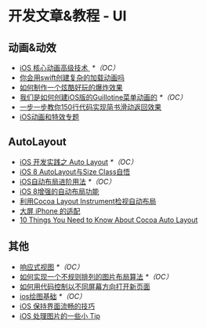 # 开发文章&教程 - UI
## 动画&动效
- [iOS 核心动画高级技术 ][1] _\*（OC）_
- [你会用swift创建复杂的加载动画吗][2]
- [如何制作一个炫酷好玩的爆炸效果][3]
- [我们是如何创建iOS版的Guillotine菜单动画的][4] _\*（OC）_
- [一步一步教你150行代码实现简书滑动返回效果][5]
- [iOS动画和特效专题][6]

## AutoLayout
- [iOS 开发实践之 Auto Layout][7] _\*（OC）_
- [iOS 8 AutoLayout与Size Class自悟][8]
- [iOS自动布局进阶用法][9] _\*（OC）_
- [iOS 8增强的自动布局功能][10]
- [利用Cocoa Layout Instrument检视自动布局][11]
- [大屏 iPhone 的适配][12]
- [10 Things You Need to Know About Cocoa Auto Layout][13]

## 其他
- [响应式视图][14] _\*（OC）_
- [如何实现一个不规则排列的图片布局算法][15] _\*（OC）_
- [如何用代码控制以不同屏幕方向打开新页面][16]
- [ios绘图基础][17] _\*（OC）_
- [iOS 保持界面流畅的技巧][18]
- [iOS 处理图片的一些小 Tip][19]

[1]:	http://wiki.jikexueyuan.com/project/ios-core-animation/
[2]:	http://www.cocoachina.com/swift/20150906/13327.html
[3]:	http://xxycode.com/ru-he-zhi-zuo-ge-xuan-ku-hao-wan-de-bao-zha-xiao-guo-2/
[4]:	http://hechen.info/2015/09/01/How-We-Created-Guillotine-Menu-Animation-for-iOS/
[5]:	http://www.jianshu.com/p/59be4551c418
[6]:	http://liuyanwei.jumppo.com/2015/10/29/iOS-animation-0.html
[7]:	http://xuexuefeng.com/autolayout/
[8]:	http://www.cocoachina.com/ios/20141217/10669.html
[9]:	http://www.cnblogs.com/dsxniubility/p/4266581.html
[10]:	http://mp.weixin.qq.com/s?__biz=MjM5OTM0MzIwMQ==&mid=206448996&idx=3&sn=895663ec96a8469820b54b6536975340#rd
[11]:	http://www.cocoachina.com/ios/20151105/13927.html
[12]:	http://blog.ibireme.com/2014/09/16/adapted_to_iphone6/ "大屏 iPhone 的适配"
[13]:	http://southpeak.github.io/blog/2015/08/31/translate-10-things-you-need-to-know-about-cocoa-auto-layout/
[14]:	http://objccn.io/issue-22-5/
[15]:	http://kittenyang.com/layout-algorithm
[16]:	https://lvwenhan.com/ios/458.html
[17]:	http://liuyanwei.jumppo.com/2015/07/25/ios-draw-base.html
[18]:	http://blog.ibireme.com/2015/11/12/smooth_user_interfaces_for_ios/ "iOS 保持界面流畅的技巧"
[19]:	http://blog.ibireme.com/2015/11/02/ios_image_tips/ "iOS 处理图片的一些小 Tip"